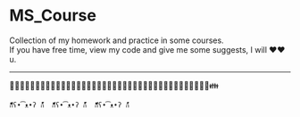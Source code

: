 # MS_Course

Collection of my homework and practice in some courses.  
If you have free time, view my code and give me some suggests, I will ❤️❤️ u.
      
      
     
     
     
    
- - - 
  

👦👧👨👩👴👵👶👱👮👲👳👷👸💂🎅👰👼💆💇🙍🙎🙅🙆💁🙋🙇🙌🙏👤👥🚶🏃👯💃👫👬👭💏💑👪  
  

`ก็็็็็็็็็็็็็ʕ•͡ᴥ•ʔ ก้้้้้้้้้้้  ก็็็็็็็็็็็็็ʕ•͡ᴥ•ʔ ก้้้้้้้้้้้  ก็็็็็็็็็็็็็ʕ•͡ᴥ•ʔ ก้้้้้้้้้้้`
